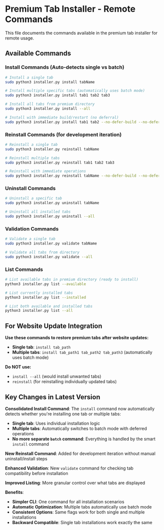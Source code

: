 # Premium Tab Installer - Remote Commands

This file documents the commands available in the premium tab installer for remote usage.

## Available Commands

### Install Commands (Auto-detects single vs batch)
```bash
# Install a single tab
sudo python3 installer.py install tabName

# Install multiple specific tabs (automatically uses batch mode)
sudo python3 installer.py install tab1 tab2 tab3

# Install all tabs from premium directory
sudo python3 installer.py install --all

# Install with immediate build/restart (no deferral)
sudo python3 installer.py install tab1 tab2 --no-defer-build --no-defer-restart
```

### Reinstall Commands (for development iteration)
```bash
# Reinstall a single tab
sudo python3 installer.py reinstall tabName

# Reinstall multiple tabs
sudo python3 installer.py reinstall tab1 tab2 tab3

# Reinstall with immediate operations
sudo python3 installer.py reinstall tabName --no-defer-build --no-defer-restart
```

### Uninstall Commands
```bash
# Uninstall a specific tab
sudo python3 installer.py uninstall tabName

# Uninstall all installed tabs
sudo python3 installer.py uninstall --all
```

### Validation Commands
```bash
# Validate a single tab
sudo python3 installer.py validate tabName

# Validate all tabs from directory
sudo python3 installer.py validate --all
```

### List Commands
```bash
# List available tabs in premium directory (ready to install)
python3 installer.py list --available

# List currently installed tabs
python3 installer.py list --installed

# List both available and installed tabs
python3 installer.py list --all
```

## For Website Update Integration

**Use these commands to restore premium tabs after website updates:**

- **Single tab**: `install tab_path`
- **Multiple tabs**: `install tab_path1 tab_path2 tab_path3` (automatically uses batch mode)

**Do NOT use:**
- `install --all` (would install unwanted tabs)
- `reinstall` (for reinstalling individually updated tabs)

## Key Changes in Latest Version

**Consolidated Install Command**: The `install` command now automatically detects whether you're installing one tab or multiple tabs:
- **Single tab**: Uses individual installation logic
- **Multiple tabs**: Automatically switches to batch mode with deferred operations
- **No more separate `batch` command**: Everything is handled by the smart `install` command

**New Reinstall Command**: Added for development iteration without manual uninstall/install steps

**Enhanced Validation**: New `validate` command for checking tab compatibility before installation

**Improved Listing**: More granular control over what tabs are displayed

**Benefits**:
- **Simpler CLI**: One command for all installation scenarios
- **Automatic Optimization**: Multiple tabs automatically use batch mode
- **Consistent Options**: Same flags work for both single and multiple installations
- **Backward Compatible**: Single tab installations work exactly the same
